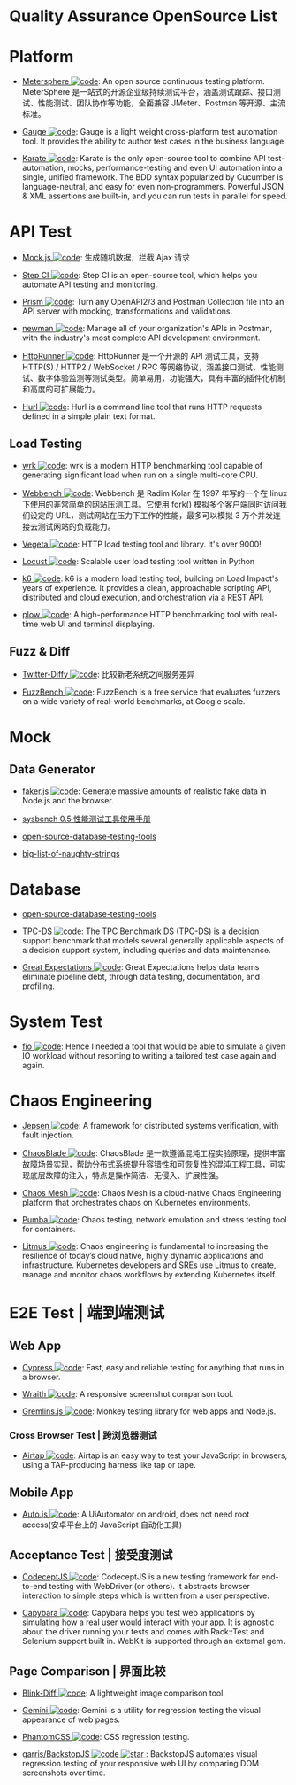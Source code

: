 # Quality Assurance OpenSource List

# Platform

- [Metersphere ![code](https://shorturl.at/dlxyK)](https://github.com/metersphere/metersphere): An open source continuous testing platform. MeterSphere 是一站式的开源企业级持续测试平台，涵盖测试跟踪、接口测试、性能测试、团队协作等功能，全面兼容 JMeter、Postman 等开源、主流标准。

- [Gauge ![code](https://shorturl.at/dlxyK)](https://github.com/getgauge/gauge): Gauge is a light weight cross-platform test automation tool. It provides the ability to author test cases in the business language.

- [Karate ![code](https://shorturl.at/dlxyK)](https://github.com/intuit/karate): Karate is the only open-source tool to combine API test-automation, mocks, performance-testing and even UI automation into a single, unified framework. The BDD syntax popularized by Cucumber is language-neutral, and easy for even non-programmers. Powerful JSON & XML assertions are built-in, and you can run tests in parallel for speed.

# API Test

- [Mock.js ![code](https://shorturl.at/dlxyK)](http://mockjs.com/): 生成随机数据，拦截 Ajax 请求

- [Step CI ![code](https://shorturl.at/dlxyK)](https://github.com/stepci/stepci): Step CI is an open-source tool, which helps you automate API testing and monitoring.

- [Prism ![code](https://shorturl.at/dlxyK)](https://github.com/stoplightio/prism): Turn any OpenAPI2/3 and Postman Collection file into an API server with mocking, transformations and validations.

- [newman ![code](https://shorturl.at/dlxyK)](https://github.com/postmanlabs/newman): Manage all of your organization's APIs in Postman, with the industry's most complete API development environment.

- [HttpRunner ![code](https://shorturl.at/dlxyK)](https://github.com/httprunner/httprunner): HttpRunner 是一个开源的 API 测试工具，支持 HTTP(S) / HTTP2 / WebSocket / RPC 等网络协议，涵盖接口测试、性能测试、数字体验监测等测试类型。简单易用，功能强大，具有丰富的插件化机制和高度的可扩展能力。

- [Hurl ![code](https://shorturl.at/dlxyK)](https://github.com/Orange-OpenSource/hurl): Hurl is a command line tool that runs HTTP requests defined in a simple plain text format.

## Load Testing

- [wrk ![code](https://shorturl.at/dlxyK)](https://github.com/wg/wrk): wrk is a modern HTTP benchmarking tool capable of generating significant load when run on a single multi-core CPU.

- [Webbench ![code](https://shorturl.at/dlxyK)](https://github.com/EZLippi/WebBench): Webbench 是 Radim Kolar 在 1997 年写的一个在 linux 下使用的非常简单的网站压测工具。它使用 fork() 模拟多个客户端同时访问我们设定的 URL，测试网站在压力下工作的性能，最多可以模拟 3 万个并发连接去测试网站的负载能力。

- [Vegeta ![code](https://shorturl.at/dlxyK)](https://github.com/tsenart/vegeta): HTTP load testing tool and library. It's over 9000!

- [Locust ![code](https://shorturl.at/dlxyK)](https://github.com/locustio/locust): Scalable user load testing tool written in Python

- [k6 ![code](https://shorturl.at/dlxyK)](https://github.com/loadimpact/k6): k6 is a modern load testing tool, building on Load Impact's years of experience. It provides a clean, approachable scripting API, distributed and cloud execution, and orchestration via a REST API.

- [plow ![code](https://shorturl.at/dlxyK)](https://github.com/six-ddc/plow): A high-performance HTTP benchmarking tool with real-time web UI and terminal displaying.

## Fuzz & Diff

- [Twitter-Diffy ![code](https://shorturl.at/dlxyK)](https://github.com/twitter/diffy): 比较新老系统之间服务差异

- [FuzzBench ![code](https://shorturl.at/dlxyK)](https://github.com/google/fuzzbench): FuzzBench is a free service that evaluates fuzzers on a wide variety of real-world benchmarks, at Google scale.

# Mock

## Data Generator

- [faker.js ![code](https://shorturl.at/dlxyK)](https://github.com/Marak/faker.js): Generate massive amounts of realistic fake data in Node.js and the browser.

- [sysbench 0.5 性能测试工具使用手册](http://blog.csdn.net/clh604/article/details/12108477)

- [open-source-database-testing-tools](http://www.softwaretestingmagazine.com/tools/open-source-database-testing-tools/)

- [big-list-of-naughty-strings](https://github.com/minimaxir/big-list-of-naughty-strings/)

# Database

- [open-source-database-testing-tools](http://www.softwaretestingmagazine.com/tools/open-source-database-testing-tools/)

- [TPC-DS ![code](https://shorturl.at/dlxyK)](http://www.tpc.org/tpcds/): The TPC Benchmark DS (TPC-DS) is a decision support benchmark that models several generally applicable aspects of a decision support system, including queries and data maintenance.

- [Great Expectations ![code](https://shorturl.at/dlxyK)](https://github.com/great-expectations/great_expectations): Great Expectations helps data teams eliminate pipeline debt, through data testing, documentation, and profiling.

# System Test

- [fio ![code](https://shorturl.at/dlxyK)](https://github.com/axboe/fio): Hence I needed a tool that would be able to simulate a given IO workload without resorting to writing a tailored test case again and again.

# Chaos Engineering

- [Jepsen ![code](https://shorturl.at/dlxyK)](https://github.com/jepsen-io/jepsen): A framework for distributed systems verification, with fault injection.

- [ChaosBlade ![code](https://shorturl.at/dlxyK)](https://github.com/chaosblade-io): ChaosBlade 是一款遵循混沌工程实验原理，提供丰富故障场景实现，帮助分布式系统提升容错性和可恢复性的混沌工程工具，可实现底层故障的注入，特点是操作简洁、无侵入、扩展性强。

- [Chaos Mesh ![code](https://shorturl.at/dlxyK)](https://github.com/pingcap/chaos-mesh): Chaos Mesh is a cloud-native Chaos Engineering platform that orchestrates chaos on Kubernetes environments.

- [Pumba ![code](https://shorturl.at/dlxyK)](https://github.com/alexei-led/pumba): Chaos testing, network emulation and stress testing tool for containers.

- [Litmus ![code](https://shorturl.at/dlxyK)](https://litmuschaos.io/): Chaos engineering is fundamental to increasing the resilience of today’s cloud native, highly dynamic applications and infrastructure. Kubernetes developers and SREs use Litmus to create, manage and monitor chaos workflows by extending Kubernetes itself.

# E2E Test | 端到端测试

## Web App

- [Cypress ![code](https://shorturl.at/dlxyK)](https://github.com/cypress-io/cypress): Fast, easy and reliable testing for anything that runs in a browser.

- [Wraith ![code](https://shorturl.at/dlxyK)](https://github.com/bbc-news/wraith): A responsive screenshot comparison tool.

- [Gremlins.js ![code](https://shorturl.at/dlxyK)](https://github.com/marmelab/gremlins.js): Monkey testing library for web apps and Node.js.

### Cross Browser Test | 跨浏览器测试

- [Airtap ![code](https://shorturl.at/dlxyK)](https://github.com/airtap/airtap): Airtap is an easy way to test your JavaScript in browsers, using a TAP-producing harness like tap or tape.

## Mobile App

- [Auto.js ![code](https://shorturl.at/dlxyK)](https://github.com/hyb1996/Auto.js): A UiAutomator on android, does not need root access(安卓平台上的 JavaScript 自动化工具)

## Acceptance Test | 接受度测试

- [CodeceptJS ![code](https://shorturl.at/dlxyK)](https://github.com/codeception/codeceptjs/): CodeceptJS is a new testing framework for end-to-end testing with WebDriver (or others). It abstracts browser interaction to simple steps which is written from a user perspective.

- [Capybara ![code](https://shorturl.at/dlxyK)](https://github.com/teamcapybara/capybara): Capybara helps you test web applications by simulating how a real user would interact with your app. It is agnostic about the driver running your tests and comes with Rack::Test and Selenium support built in. WebKit is supported through an external gem.

## Page Comparison | 界面比较

- [Blink-Diff ![code](https://shorturl.at/dlxyK)](https://github.com/yahoo/blink-diff): A lightweight image comparison tool.

- [Gemini ![code](https://shorturl.at/dlxyK)](https://github.com/gemini-testing/gemini): Gemini is a utility for regression testing the visual appearance of web pages.

- [PhantomCSS ![code](https://shorturl.at/dlxyK)](https://github.com/Huddle/PhantomCSS): CSS regression testing.

- [garris/BackstopJS ![code](https://shorturl.at/dlxyK) ![star](https://img.shields.io/github/stars/garris/BackstopJS) ](https://github.com/garris/BackstopJS): BackstopJS automates visual regression testing of your responsive web UI by comparing DOM screenshots over time.
